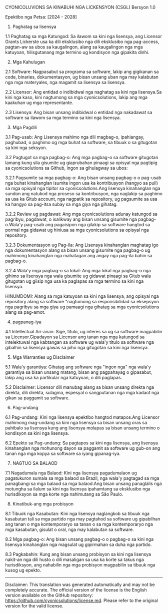 CYONICOLUVIONS SA KINABUHI NGA LICKENSYON (CSGL)
Bersyon 1.0

Epektibo nga Petsa: [2024 - 2028]

1. Paghatag sa lisensya

1.1 Paghatag sa mga Katungod: Sa ilawom sa kini nga lisensya, ang Licensor Grants Lickerste usa ka dili eksklusibo nga dili eksklusibo nga pag-access, pagtan-aw sa ubos sa kaugalingon, alang sa kaugalingon nga mga katuyoan, hilisgutanang mga termino ug kondisyon nga gipakita dinhi.

2. Mga Kahulugan

2.1 Software: Nagpasabut sa programa sa software, lakip ang gigikanan sa code, binaries, dokumentasyon, ug bisan unsang uban nga may kalabutan nga mga materyales, nga magamit sa lisensya sa lisensya.

2.2 Licensor: Ang entidad o indibidwal nga naghatag sa kini nga lisensya.Sa kini nga kaso, kini nagtumong sa mga cyonicsolutions, lakip ang mga kaakuhan ug mga representante.

2.3 Lisensya: Ang bisan unsang indibidwal o entidad nga nakadawat sa software sa ilawom sa mga termino sa kini nga lisensya.

3. Mga Pagdili

3.1 Pag-usab: Ang Lisensya mahimo nga dili magbag-o, ipahiangay, paghubad, o paghimo og mga buhat sa software, sa tibuuk o sa gitugotan sa kini nga seksyon.

3.2 Pagtugot sa mga pagbag-o: Ang mga pagbag-o sa software gitugotan lamang kung sila gisumite ug giaprubahan pinaagi sa opisyal nga pagtipig sa cyonicsolutions sa Github, ingon sa gihulagway sa ubos:

3.2.1 Pagsumite sa mga pagbag-o: Ang bisan unsang pagbag-o o pag-usab nga buhat kinahanglan isumite ingon usa ka kontribusyon (hangyo sa pull) sa mga opisyal nga tipitor sa cyonicsolutions.Ang lisensya kinahanglan nga sundon ang natukod nga proseso sa kontribusyon, nga naglakip sa paghimo sa usa ka Gitub account, nga nagpatik sa repository, ug pagsumite sa usa ka hangyo sa pag-itsa subay sa mga giya nga gihatag.

3.2.2 Review ug pagdawat: Ang mga cyonicsolutions adunay katungod sa pagribyu, pagdawat, o isalikway ang bisan unsang gisumite nga pagbag-o.Wala'y pag-usab ang pagaisipon nga gilakip sa software hangtod sa pormal nga gidawat ug hiniusa sa mga cyonicsolutions sa opisyal nga repository.

3.2.3 Dokumentasyon ug Pag-ila: Ang Lisensya kinahanglan maghatag igo nga dokumentasyon alang sa bisan unsang gisumite nga pagbag-o ug mahimong kinahanglan nga mahatagan ang angay nga pag-ila bahin sa pagbag-o.

3.2.4 Wala'y mga pagbag-o sa lokal: Ang mga lokal nga pagbag-o nga gihimo sa lisensya nga wala gisumite ug gidawat pinaagi sa Gitub wala gitugotan ug giisip nga usa ka paglapas sa mga termino sa kini nga lisensya.

HINUMDOMI: Alang sa mga katuyoan sa kini nga lisensya, ang opisyal nga repository alang sa software "nagtumong sa responsibilidad sa eksepsyon nga pagribyu sa mga giya ug pamaagi nga gihatag sa mga cyonicsolutions alang sa pag-amot.

4. pagpanag-iya

4.1 Intellectual Ari-anan: Sige, titulo, ug interes sa ug sa software magpabilin sa Licensor.Gipadayon sa Licensor ang tanan nga mga katungod sa intelektuwal nga kabtangan sa software ug wala'y titulo sa software nga gibalhin sa lisensya gawas sa piho nga gitugotan sa kini nga lisensya.

5. Mga Warranties ug Disclaimer

5.1 Wala'y garantiya: Gihatag ang software nga "ingon nga" nga wala'y garantiya sa bisan unsang matang, bisan ang pagpahayag o gipasabut, lakip ang usa ka partikular nga katuyoan, o dili paglapas.

5.2 Disclaimer: Licensor dili manubag alang sa bisan unsang direkta nga direkta, dili direkta, sulagma, espesyal o sangputanan nga mga kadaot nga gikan sa paggamit sa software.

6. Pag-undang

6.1 Pag-undang: Kini nga lisensya epektibo hangtod matapos.Ang Licensor mahimong mag-undang sa kini nga lisensya sa bisan unsang oras sa pahibalo sa lisensya kung ang lisensya molapas sa bisan unsang termino o kondisyon sa kini nga lisensya.

6.2 Epekto sa Pag-undang: Sa pagtapos sa kini nga lisensya, ang lisensya kinahanglan nga mohunong dayon sa paggamit sa software ug gub-on ang tanan nga mga kopya sa software sa iyang gipanag-iya.

7. NAGTUO SA BALAOD

7.1 Nagadumala nga Balaod: Kini nga lisensya pagadumalaon ug pagatukuron sumala sa mga balaod sa Brazil, nga wala'y pagtagad sa mga panagbangi sa mga balaod sa mga balaod.Ang bisan unsang panaglalis nga motungha sa ilalum sa kini nga lisensya ipahamtang sa eksklusibo nga hurisdiksyon sa mga korte nga nahimutang sa São Paulo.

8. Kinatibuk-ang mga probisyon

8.1 Tibuok nga Kasabutan: Kini nga lisensya naglangkob sa tibuuk nga kasabutan tali sa mga partido nga may pagtahod sa software ug gipabilhan ang tanan o mga kontemporaryo sa tanan o sa mga kontemporaryo nga mga kasabutan, gisulat o oral, nga may kalabutan sa software.

8.2 Mga pagbag-o: Ang bisan unsang pagbag-o o pagbag-o sa kini nga lisensya kinahanglan nga magsulat ug gipirmahan sa duha nga partido.

8.3 Pagkabahin: Kung ang bisan unsang probisyon sa kini nga lisensya nakit-an nga dili husto o dili masaligan sa usa ka korte sa takus nga hurisdiksyon, ang nahabilin nga mga probisyon magpabilin sa tibuuk nga kusog ug epekto.

---
Disclaimer: This translation was generated automatically and may not be completely accurate. The official version of the license is the English version available on the GitHub repository: https://github.com/cyonicsolutions/license.md. Please refer to the original version for the valid license.